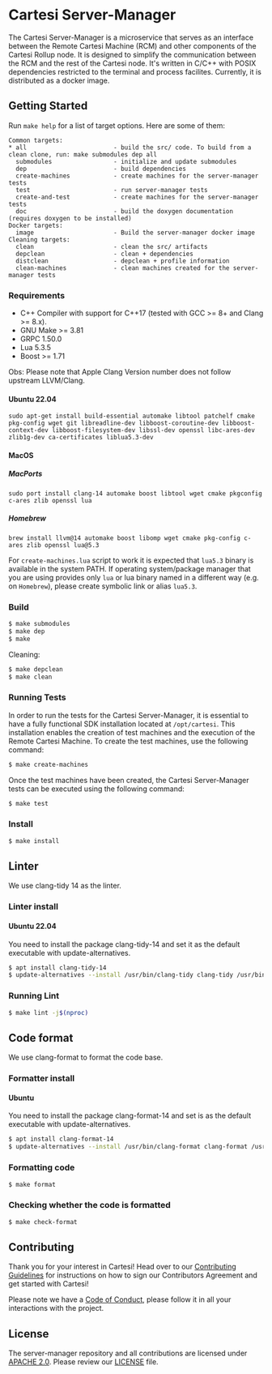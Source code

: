 # Cartesi Server-Manager

The Cartesi Server-Manager is a microservice that serves as an interface between the Remote Cartesi Machine (RCM) and other components of the Cartesi Rollup node. It is designed to simplify the communication between the RCM and the rest of the Cartesi node. It's written in C/C++ with POSIX dependencies restricted to the terminal and process facilites. Currently, it is distributed as a docker image.

## Getting Started

Run `make help` for a list of target options. Here are some of them:

```
Common targets:
* all                        - build the src/ code. To build from a clean clone, run: make submodules dep all
  submodules                 - initialize and update submodules
  dep                        - build dependencies
  create-machines            - create machines for the server-manager tests
  test                       - run server-manager tests
  create-and-test            - create machines for the server-manager tests
  doc                        - build the doxygen documentation (requires doxygen to be installed)
Docker targets:
  image                      - Build the server-manager docker image
Cleaning targets:
  clean                      - clean the src/ artifacts
  depclean                   - clean + dependencies
  distclean                  - depclean + profile information
  clean-machines             - clean machines created for the server-manager tests
```

### Requirements

- C++ Compiler with support for C++17 (tested with GCC >= 8+ and Clang >= 8.x).
- GNU Make >= 3.81
- GRPC 1.50.0
- Lua 5.3.5
- Boost >= 1.71

Obs: Please note that Apple Clang Version number does not follow upstream LLVM/Clang.

#### Ubuntu 22.04

```
sudo apt-get install build-essential automake libtool patchelf cmake pkg-config wget git libreadline-dev libboost-coroutine-dev libboost-context-dev libboost-filesystem-dev libssl-dev openssl libc-ares-dev zlib1g-dev ca-certificates liblua5.3-dev
```
#### MacOS

##### MacPorts
```
sudo port install clang-14 automake boost libtool wget cmake pkgconfig c-ares zlib openssl lua
```

##### Homebrew
```
brew install llvm@14 automake boost libomp wget cmake pkg-config c-ares zlib openssl lua@5.3
```

For `create-machines.lua` script to work it is expected that `lua5.3` binary is available in the system PATH. If operating system/package manager that you are using provides only `lua` or lua binary named in a different way (e.g. on `Homebrew`), please create symbolic link or alias `lua5.3`.

### Build

```bash
$ make submodules
$ make dep
$ make
```

Cleaning:

```bash
$ make depclean
$ make clean
```

### Running Tests

In order to run the tests for the Cartesi Server-Manager, it is essential to have a fully functional SDK installation located at `/opt/cartesi`. This installation enables the creation of test machines and the execution of the Remote Cartesi Machine. To create the test machines, use the following command:

```bash
$ make create-machines
```

Once the test machines have been created, the Cartesi Server-Manager tests can be executed using the following command:

```bash
$ make test
```

### Install

```bash
$ make install
```

## Linter

We use clang-tidy 14 as the linter.

### Linter install

#### Ubuntu 22.04

You need to install the package clang-tidy-14 and set it as the default executable with update-alternatives.

```bash
$ apt install clang-tidy-14
$ update-alternatives --install /usr/bin/clang-tidy clang-tidy /usr/bin/clang-tidy-14 120
```

### Running Lint

```bash
$ make lint -j$(nproc)
```

## Code format

We use clang-format to format the code base.

### Formatter install

#### Ubuntu

You need to install the package clang-format-14 and set is as the default executable with update-alternatives.

```bash
$ apt install clang-format-14
$ update-alternatives --install /usr/bin/clang-format clang-format /usr/bin/clang-format-14 120
```

### Formatting code

```bash
$ make format
```

### Checking whether the code is formatted

```bash
$ make check-format
```

## Contributing

Thank you for your interest in Cartesi! Head over to our [Contributing Guidelines](CONTRIBUTING.md) for instructions on how to sign our Contributors Agreement and get started with
Cartesi!

Please note we have a [Code of Conduct](CODE_OF_CONDUCT.md), please follow it in all your interactions with the project.

## License

The server-manager repository and all contributions are licensed under
[APACHE 2.0](https://www.apache.org/licenses/LICENSE-2.0). Please review our [LICENSE](LICENSE) file.
